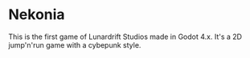 # Nekonia

This is the first game of Lunardrift Studios made in Godot 4.x.
It's a 2D jump'n'run game with a cybepunk style.
 
